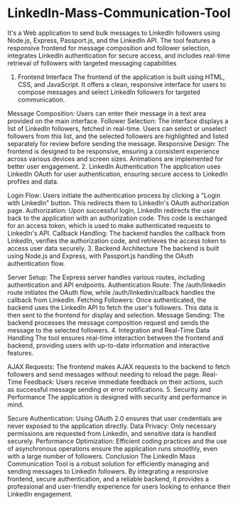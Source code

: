 # LinkedIn-Mass-Communication-Tool
It's a Web application to send bulk messages to LinkedIn followers using Node.js, Express, Passport.js, and the LinkedIn API. The tool features a responsive frontend for message composition and follower selection, integrates LinkedIn authentication for secure access, and includes real-time retrieval of followers with targeted messaging capabilities

1. Frontend Interface
The frontend of the application is built using HTML, CSS, and JavaScript. It offers a clean, responsive interface for users to compose messages and select LinkedIn followers for targeted communication.

Message Composition: Users can enter their message in a text area provided on the main interface.
Follower Selection: The interface displays a list of LinkedIn followers, fetched in real-time. Users can select or unselect followers from this list, and the selected followers are highlighted and listed separately for review before sending the message.
Responsive Design: The frontend is designed to be responsive, ensuring a consistent experience across various devices and screen sizes. Animations are implemented for better user engagement.
2. LinkedIn Authentication
The application uses LinkedIn OAuth for user authentication, ensuring secure access to LinkedIn profiles and data.

Login Flow: Users initiate the authentication process by clicking a "Login with LinkedIn" button. This redirects them to LinkedIn's OAuth authorization page.
Authorization: Upon successful login, LinkedIn redirects the user back to the application with an authorization code. This code is exchanged for an access token, which is used to make authenticated requests to LinkedIn's API.
Callback Handling: The backend handles the callback from LinkedIn, verifies the authorization code, and retrieves the access token to access user data securely.
3. Backend Architecture
The backend is built using Node.js and Express, with Passport.js handling the OAuth authentication flow.

Server Setup: The Express server handles various routes, including authentication and API endpoints.
Authentication Route: The /auth/linkedin route initiates the OAuth flow, while /auth/linkedin/callback handles the callback from LinkedIn.
Fetching Followers: Once authenticated, the backend uses the LinkedIn API to fetch the user's followers. This data is then sent to the frontend for display and selection.
Message Sending: The backend processes the message composition request and sends the message to the selected followers.
4. Integration and Real-Time Data Handling
The tool ensures real-time interaction between the frontend and backend, providing users with up-to-date information and interactive features.

AJAX Requests: The frontend makes AJAX requests to the backend to fetch followers and send messages without needing to reload the page.
Real-Time Feedback: Users receive immediate feedback on their actions, such as successful message sending or error notifications.
5. Security and Performance
The application is designed with security and performance in mind.

Secure Authentication: Using OAuth 2.0 ensures that user credentials are never exposed to the application directly.
Data Privacy: Only necessary permissions are requested from LinkedIn, and sensitive data is handled securely.
Performance Optimization: Efficient coding practices and the use of asynchronous operations ensure the application runs smoothly, even with a large number of followers.
Conclusion
The LinkedIn Mass Communication Tool is a robust solution for efficiently managing and sending messages to LinkedIn followers. By integrating a responsive frontend, secure authentication, and a reliable backend, it provides a professional and user-friendly experience for users looking to enhance their LinkedIn engagement.
